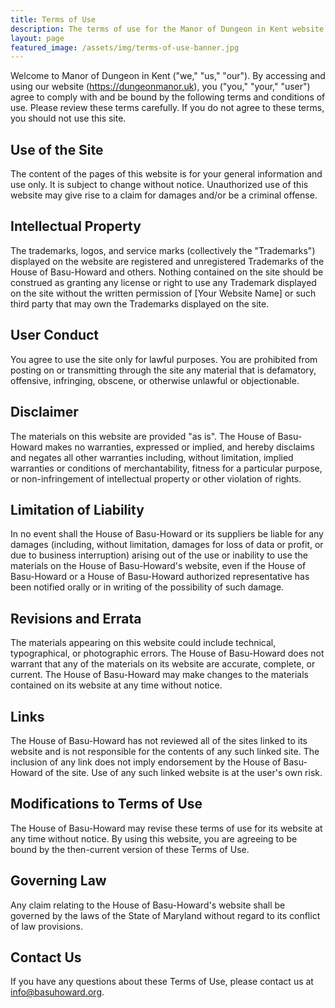 ```yaml
---
title: Terms of Use
description: The terms of use for the Manor of Dungeon in Kent website
layout: page
featured_image: /assets/img/terms-of-use-banner.jpg
---
```


Welcome to Manor of Dungeon in Kent ("we," "us," "our"). By accessing and using our website (https://dungeonmanor.uk), you ("you," "your," "user") agree to comply with and be bound by the following terms and conditions of use. Please review these terms carefully. If you do not agree to these terms, you should not use this site.

## Use of the Site

The content of the pages of this website is for your general information and use only. It is subject to change without notice. Unauthorized use of this website may give rise to a claim for damages and/or be a criminal offense.

## Intellectual Property

The trademarks, logos, and service marks (collectively the "Trademarks") displayed on the website are registered and unregistered Trademarks of the House of Basu-Howard and others. Nothing contained on the site should be construed as granting any license or right to use any Trademark displayed on the site without the written permission of [Your Website Name] or such third party that may own the Trademarks displayed on the site.

## User Conduct

You agree to use the site only for lawful purposes. You are prohibited from posting on or transmitting through the site any material that is defamatory, offensive, infringing, obscene, or otherwise unlawful or objectionable.

## Disclaimer

The materials on this website are provided "as is". The House of Basu-Howard makes no warranties, expressed or implied, and hereby disclaims and negates all other warranties including, without limitation, implied warranties or conditions of merchantability, fitness for a particular purpose, or non-infringement of intellectual property or other violation of rights.

## Limitation of Liability

In no event shall the House of Basu-Howard or its suppliers be liable for any damages (including, without limitation, damages for loss of data or profit, or due to business interruption) arising out of the use or inability to use the materials on the House of Basu-Howard's website, even if the House of Basu-Howard or a House of Basu-Howard authorized representative has been notified orally or in writing of the possibility of such damage.

## Revisions and Errata

The materials appearing on this website could include technical, typographical, or photographic errors. The House of Basu-Howard does not warrant that any of the materials on its website are accurate, complete, or current. The House of Basu-Howard may make changes to the materials contained on its website at any time without notice.

## Links

The House of Basu-Howard has not reviewed all of the sites linked to its website and is not responsible for the contents of any such linked site. The inclusion of any link does not imply endorsement by the House of Basu-Howard of the site. Use of any such linked website is at the user's own risk.

## Modifications to Terms of Use

The House of Basu-Howard may revise these terms of use for its website at any time without notice. By using this website, you are agreeing to be bound by the then-current version of these Terms of Use.

## Governing Law

Any claim relating to the House of Basu-Howard's website shall be governed by the laws of the State of Maryland without regard to its conflict of law provisions.

## Contact Us

If you have any questions about these Terms of Use, please contact us at info@basuhoward.org.
